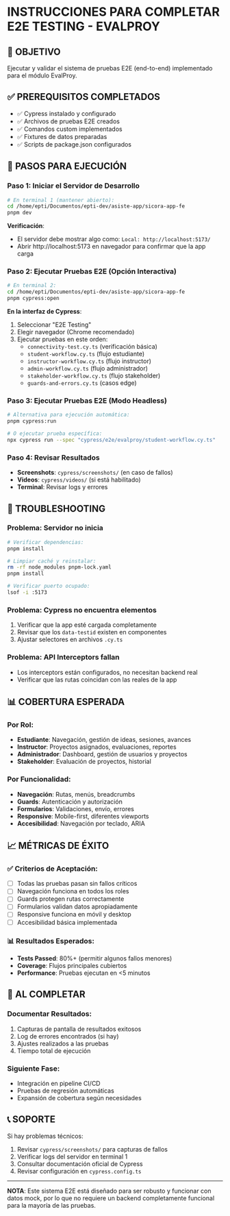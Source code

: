 # INSTRUCCIONES PARA COMPLETAR E2E TESTING - EVALPROY

## 🎯 OBJETIVO

Ejecutar y validar el sistema de pruebas E2E (end-to-end) implementado para el módulo EvalProy.

## ✅ PREREQUISITOS COMPLETADOS

- ✅ Cypress instalado y configurado
- ✅ Archivos de pruebas E2E creados
- ✅ Comandos custom implementados
- ✅ Fixtures de datos preparadas
- ✅ Scripts de package.json configurados

## 🚀 PASOS PARA EJECUCIÓN

### Paso 1: Iniciar el Servidor de Desarrollo

```bash
# En terminal 1 (mantener abierto):
cd /home/epti/Documentos/epti-dev/asiste-app/sicora-app-fe
pnpm dev
```

**Verificación**:

- El servidor debe mostrar algo como: `Local: http://localhost:5173/`
- Abrir http://localhost:5173 en navegador para confirmar que la app carga

### Paso 2: Ejecutar Pruebas E2E (Opción Interactiva)

```bash
# En terminal 2:
cd /home/epti/Documentos/epti-dev/asiste-app/sicora-app-fe
pnpm cypress:open
```

**En la interfaz de Cypress**:

1. Seleccionar "E2E Testing"
2. Elegir navegador (Chrome recomendado)
3. Ejecutar pruebas en este orden:
   - `connectivity-test.cy.ts` (verificación básica)
   - `student-workflow.cy.ts` (flujo estudiante)
   - `instructor-workflow.cy.ts` (flujo instructor)
   - `admin-workflow.cy.ts` (flujo administrador)
   - `stakeholder-workflow.cy.ts` (flujo stakeholder)
   - `guards-and-errors.cy.ts` (casos edge)

### Paso 3: Ejecutar Pruebas E2E (Modo Headless)

```bash
# Alternativa para ejecución automática:
pnpm cypress:run

# O ejecutar prueba específica:
npx cypress run --spec "cypress/e2e/evalproy/student-workflow.cy.ts"
```

### Paso 4: Revisar Resultados

- **Screenshots**: `cypress/screenshots/` (en caso de fallos)
- **Videos**: `cypress/videos/` (si está habilitado)
- **Terminal**: Revisar logs y errores

## 🔧 TROUBLESHOOTING

### Problema: Servidor no inicia

```bash
# Verificar dependencias:
pnpm install

# Limpiar caché y reinstalar:
rm -rf node_modules pnpm-lock.yaml
pnpm install

# Verificar puerto ocupado:
lsof -i :5173
```

### Problema: Cypress no encuentra elementos

1. Verificar que la app esté cargada completamente
2. Revisar que los `data-testid` existen en componentes
3. Ajustar selectores en archivos `.cy.ts`

### Problema: API Interceptors fallan

- Los interceptors están configurados, no necesitan backend real
- Verificar que las rutas coincidan con las reales de la app

## 📊 COBERTURA ESPERADA

### Por Rol:

- **Estudiante**: Navegación, gestión de ideas, sesiones, avances
- **Instructor**: Proyectos asignados, evaluaciones, reportes
- **Administrador**: Dashboard, gestión de usuarios y proyectos
- **Stakeholder**: Evaluación de proyectos, historial

### Por Funcionalidad:

- **Navegación**: Rutas, menús, breadcrumbs
- **Guards**: Autenticación y autorización
- **Formularios**: Validaciones, envío, errores
- **Responsive**: Mobile-first, diferentes viewports
- **Accesibilidad**: Navegación por teclado, ARIA

## 📈 MÉTRICAS DE ÉXITO

### ✅ Criterios de Aceptación:

- [ ] Todas las pruebas pasan sin fallos críticos
- [ ] Navegación funciona en todos los roles
- [ ] Guards protegen rutas correctamente
- [ ] Formularios validan datos apropiadamente
- [ ] Responsive funciona en móvil y desktop
- [ ] Accesibilidad básica implementada

### 📊 Resultados Esperados:

- **Tests Passed**: 80%+ (permitir algunos fallos menores)
- **Coverage**: Flujos principales cubiertos
- **Performance**: Pruebas ejecutan en <5 minutos

## 🎉 AL COMPLETAR

### Documentar Resultados:

1. Capturas de pantalla de resultados exitosos
2. Log de errores encontrados (si hay)
3. Ajustes realizados a las pruebas
4. Tiempo total de ejecución

### Siguiente Fase:

- Integración en pipeline CI/CD
- Pruebas de regresión automáticas
- Expansión de cobertura según necesidades

## 📞 SOPORTE

Si hay problemas técnicos:

1. Revisar `cypress/screenshots/` para capturas de fallos
2. Verificar logs del servidor en terminal 1
3. Consultar documentación oficial de Cypress
4. Revisar configuración en `cypress.config.ts`

---

**NOTA**: Este sistema E2E está diseñado para ser robusto y funcionar con datos mock, por lo que no requiere un backend completamente funcional para la mayoría de las pruebas.
